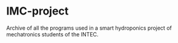 # IMC-project
Archive of all the programs used in a smart hydroponics project of mechatronics students of the INTEC.

